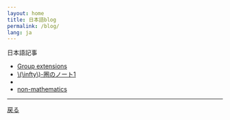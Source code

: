 ```yaml
---
layout: home
title: 日本語blog
permalink: /blog/
lang: ja
---
```



日本語記事

- [Group extensions](ext)
- [\\(\infty\\)-圏のノート1](oo-cat)
- 
- [non-mathematics](misc)


---

[戻る](../ja/)